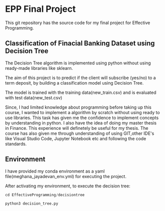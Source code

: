 # EPP Final Project

This git repository has the source code for my final project for Effective Programming.

## Classification of Finacial Banking Dataset using Decision Tree

The Decision Tree algorithm is implemented using python without using ready-made libraries like sklearn. 

The aim of this project is to predict if the client will subscribe (yes/no) to a term deposit, by building a classification model using Decision Tree. 

The model is trained with the training data(new_train.csv) and is evaluated with test data(new_test.csv)

Since, I had limited knowledge about programming before taking up this course, I wanted to implement a algorithm by scratch without using ready to use libraries. This task has given me the confidence to implement concepts by understanding in python. I also have the idea of doing my master thesis in Finance. This experience will definetely be useful for my thesis. The course has also given me through understanding of using GIT,other IDE's like Visual Studio Code, Jupyter Notebook etc and following the code standards.


## Environment

I have provided my conda environment as a yaml file(meghana_jayadevan_env.yml) for executing the project.

After activating my environment, to execute the decision tree:


```python
cd EffectiveProgramming/decisiontree

python3 decision_tree.py

```
 






